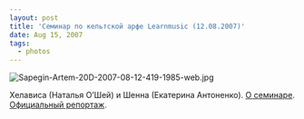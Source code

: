 ```yaml
---
layout: post
title: 'Семинар по кельтской арфе Learnmusic (12.08.2007)'
date: Aug 15, 2007
tags:
  - photos
---
```


![Sapegin-Artem-20D-2007-08-12-419-1985-web.jpg](upload://Sapegin-Artem-20D-2007-08-12-419-1985-web.jpg)

Хелависа (Наталья О’Шей) и Шенна (Екатерина Антоненко). [О семинаре](http://learnmusic.ru/_seminar_503 "Кельтская арфа. Возможности ладовой арфы как солирующего и аккомпанирующего инструмента. Использование арфы в современной музыке"). [Официальный репортаж](http://learnmusic.ru/_rep503).
